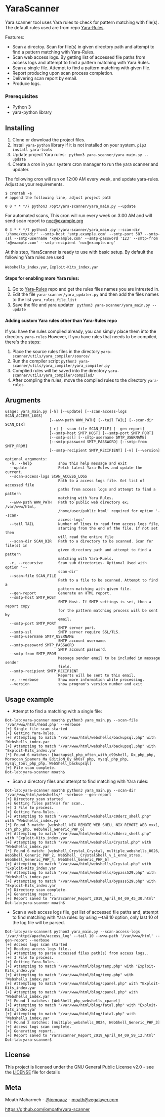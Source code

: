 # YaraScanner

Yara scanner tool uses Yara rules to check for pattern matching with file(s). The default rules used are from repo [Yara-Rules](https://github.com/Yara-Rules/rules).

Features:
* Scan a directoy. Scan for file(s) in given directory path and attempt to find a pattern matching with Yara-Rules.
* Scan web access logs. By getting list of accessed file paths from access logs and attempt to find a pattern matching with Yara Rules.
* Scan a single file. Attempt to find a pattern matching with given file.
* Report producing upon scan process completion.
* Delivering scan report by email.
* Produce logs.


### Prerequisites
* Python 3
* yara-python library


## Installing

1. Clone or download the project files.
2. Install ```yara-python``` library if it is not installed on your system. ```pip3 install yara-tools```
3. Update project Yara rules:  ``` python3 yara-scanner/yara_main.py --update```
4. Create a cron in your system cron manager to run the yara scanner and updater.

The following cron will run on 12:00 AM every week, and update yara-rules. Adjust as your requirements.

```
$ crontab -e
# append the following line, adjust project path

0 0 * * */7 python3 /opt/yara-scanner/yara_main.py --update
```

For automated scans, This cron will run every week on 3:00 AM and will send scan report to noc@example.org
```
0 3 * * */7 python3 /opt/yara-scanner/yara_main.py --scan-dir '/home/xxx/dir' --smtp-host 'smtp.example.com' --smtp-port 587 --smtp-ssl --smtp-username 'x@example.com' --smtp-password '123' --smtp-from 'x@example.com' --smtp-recipient 'noc@example.org'
```

At this step, YaraScanner is ready to use with basic setup. By default the following Yara rules are used 

```Webshells_index.yar```, ```Exploit-Kits_index.yar```

#### Steps for enabling more Yara rules:
1. Go to  [Yara-Rules](https://github.com/Yara-Rules/rules) repo and get the rules files names you are intrested in.
2. Edit the file ```yara-scanner/yara_updater.py``` and then add the files names to the list ```yara_rules_file_list```
3. Save the file and yara updater   ``` python3 yara-scanner/yara_main.py --update```


#### Adding custom Yara rules other than Yara-Rules repo
If you have the rules compiled already, you can simply place them into the directory ```yara-rules``` 
However, if you have rules that needs to be compiled, there's the steps:
1. Place the source rules files in the directory ```yara-scanner/utils/yara_compiler/source/```
2. Run the compiler script ```python3 yara-scanner/utils/yara_compiler/yara_compiler.py```
3. Complied rules will be saved into the directory ```yara-scanner/utils/yara_compiler/compiled/```
4. After compling the rules, move the complied rules to the directory ```yara-rules```


## Arugments
```
usage: yara_main.py [-h] [--update] [--scan-access-logs SCAN_ACCESS_LOGS]
                    [--www-path WWW_PATH] [--tail TAIL] [--scan-dir SCAN_DIR]
                    [-r] [--scan-file SCAN_FILE] [--gen-report]
                    [--smtp-host SMTP_HOST] [--smtp-port SMTP_PORT]
                    [--smtp-ssl] [--smtp-username SMTP_USERNAME]
                    [--smtp-password SMTP_PASSWORD] [--smtp-from SMTP_FROM]
                    [--smtp-recipient SMTP_RECIPIENT] [-v] [--version]

optional arguments:
  -h, --help            show this help message and exit
  --update              Fetch latest Yara-Rules and update the current.
  --scan-access-logs SCAN_ACCESS_LOGS
                        Path to a access logs file. Get list of accessed file
                        paths from access logs and attempt to find a pattern
                        matching with Yara Rules.
  --www-path WWW_PATH   Path to public web directory ex; /var/www/html,
                        /home/user/public_html' required for option '--scan-
                        access-logs'
  --tail TAIL           Number of lines to read from access logs file,
                        starting from the end of the file. If not set then
                        will read the entire file
  --scan-dir SCAN_DIR   Path to a directory to be scanned. Scan for file(s) in
                        given directory path and attempt to find a pattern
                        matching with Yara-Ruels.
  -r, --recursive       Scan sub directories. Optional Used with option '--
                        scan-dir'
  --scan-file SCAN_FILE
                        Path to a file to be scanned. Attempt to find a
                        pattern matching with given file.
  --gen-report          Generate an HTML report.
  --smtp-host SMTP_HOST
                        SMTP Host. If SMTP settings is set, then a report copy
                        for the pattern matching process will be sent by
                        email.
  --smtp-port SMTP_PORT
                        SMTP server port.
  --smtp-ssl            SMTP server require SSL/TLS.
  --smtp-username SMTP_USERNAME
                        SMTP account username.
  --smtp-password SMTP_PASSWORD
                        SMTP account password.
  --smtp-from SMTP_FROM
                        Message sender email to be included in message sender
                        field.
  --smtp-recipient SMTP_RECIPIENT
                        Reports will be sent to this email.
  -v, --verbose         Show more information while processing.
  --version             show program's version number and exit
  ```

## Usage example

* Attempt to find a matching with a single file:
```
Dot-lab:yara-scanner moath$ python3 yara_main.py --scan-file '/var/www/html/head.php' --verbose
[+] Single file scan started
[+] Getting Yara-Rules..
[+] Attempting to match "/var/www/html/webshells/backupsql.php" with "Webshells_index.yar
[+] Attempting to match "/var/www/html/webshells/backupsql.php" with "Exploit-Kits_index.yar
[*] Found 6 matches: [backupsql_php_often_with_c99shell, Dx_php_php, Moroccan_Spamers_Ma_EditioN_By_GhOsT_php, mysql_php_php, mysql_tool_php_php, WebShell_backupsql]
[+] File scan complete.
Dot-lab:yara-scanner moath$ 
```

* Scan a directory files and attempt to find matching with Yara rules:
```
Dot-lab:yara-scanner moath$ python3 yara_main.py --scan-dir '/var/www/html/webshells/' -verbose --gen-report
[+] Directory scan started
[+] Getting files path(s) for scan..
[+] 3 File to process.
[+] Getting Yara-Rules..
[+] Attempting to match "/var/www/html/webshells/c0derz_shell.php" with "Webshells_index.yar
[*] Found 3 match: [webshell_NIX_REMOTE_WEB_SHELL_NIX_REMOTE_WEB_xxx1, csh_php_php, WebShell_Generic_PHP_6]
[+] Attempting to match "/var/www/html/webshells/c0derz_shell.php" with "Exploit-Kits_index.yar
[+] Attempting to match "/var/www/html/webshells/Crystal.php" with "Webshells_index.yar
[*] Found 6 match: [webshell_Crystal_Crystal, multiple_webshells_0026, WebShell_Generic_PHP_2, WebShell__CrystalShell_v_1_erne_stres, WebShell_Generic_PHP_4, WebShell_Generic_PHP_6]
[+] Attempting to match "/var/www/html/webshells/Crystal.php" with "Exploit-Kits_index.yar
[+] Attempting to match "/var/www/html/webshells/bypass529.php" with "Webshells_index.yar
[+] Attempting to match "/var/www/html/webshells/bypass529.php" with "Exploit-Kits_index.yar
[+] Directory scan complete.
[+] Generating report..
[+] Report saved to "YaraScanner_Report_2019_April_04_09_45_30.html"
Dot-lab:yara-scanner moath$ 
```

* Scan a web access logs file, get list of accessed file paths and, attempt to find matching with Yara rules:
by using --tail 10 option, only last 10 of the log file will be parsed. 
```
Dot-lab:yara-scanner$ python3 yara_main.py --scan-access-logs '/var/httpd/apache/access_log' --tail 10 --www-path '/var/www/html' --gen-report --verbose
[+] Access logs scan started
[+] Reading access logs file..
[+] Attempting to parse accessed files path(s) from access logs..
[+] 3 File to process.
[+] Getting Yara-Rules..
[+] Attempting to match "/var/www/html/blog/temp.php" with "Exploit-Kits_index.yar
[+] Attempting to match "/var/www/html/blog/temp.php" with "Webshells_index.yar
[+] Attempting to match "/var/www/html/blog/cpanel.php" with "Exploit-Kits_index.yar
[+] Attempting to match "/var/www/html/blog/cpanel.php" with "Webshells_index.yar
[*] Found 1 matches: [WebShell_php_webshells_cpanel]
[+] Attempting to match "/var/www/html/blog/fatal.php" with "Exploit-Kits_index.yar
[+] Attempting to match "/var/www/html/blog/fatal.php" with "Webshells_index.yar
[*] Found 2 matches: [multiple_webshells_0024, WebShell_Generic_PHP_3]
[+] Access logs scan complete.
[+] Generating report..
[+] Report saved to "YaraScanner_Report_2019_April_04_09_59_12.html"
Dot-lab:yara-scanner$ 

```


## License

This project is licensed under the GNU General Public License v2.0 - see the [LICENSE](LICENSE) file for details


## Meta
Moath Maharmeh - [@iomoaaz](https://twitter.com/iomoaaz) - moath@vegalayer.com

https://github.com/iomoath/yara-scanner
